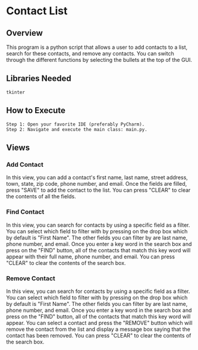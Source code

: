 # Contact List
## Overview
This program is a python script that allows a user to add contacts to a list, search for these contacts, and remove any contacts. You can switch through the different functions by selecting the bullets at the top of the GUI.
## Libraries Needed
```
tkinter
```
## How to Execute
```
Step 1: Open your favorite IDE (preferably PyCharm).
Step 2: Navigate and execute the main class: main.py.
```
## Views
### Add Contact
In this view, you can add a contact's first name, last name, street address, town, state, zip code, phone number, and email. Once the fields are filled, press "SAVE" to add the contact to the list. You can press "CLEAR" to clear the contents of all the fields.
### Find Contact
In this view, you can search for contacts by using a specific field as a filter. You can select which field to filter with by pressing on the drop box which by default is "First Name". The other fields you can filter by are last name, phone number, and email. Once you enter a key word in the search box and press on the "FIND" button, all of the contacts that match this key word will appear with their full name, phone number, and email. You can press "CLEAR" to clear the contents of the search box.
### Remove Contact
In this view, you can search for contacts by using a specific field as a filter. You can select which field to filter with by pressing on the drop box which by default is "First Name". The other fields you can filter by are last name, phone number, and email. Once you enter a key word in the search box and press on the "FIND" button, all of the contacts that match this key word will appear. You can select a contact and press the "REMOVE" button which will remove the contact from the list and display a message box saying that the contact has been removed. You can press "CLEAR" to clear the contents of the search box.
